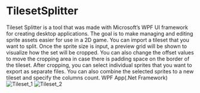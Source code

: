 # TilesetSplitter
Tileset Splitter is a tool that was made with Microsoft’s WPF UI framework for creating desktop applications. The goal is to make managing and editing sprite assets easier for use in a 2D game.
You can import a tileset that you want to split. Once the sprite size is input, a preview grid will be shown to visualize how the set will be cropped. You can also change the offset values to move the cropping area in case there is padding space on the border of the tileset. After cropping, you can select individual sprites that you want to export as separate files. You can also combine the selected sprites to a new tileset and specify the columns count.
WPF App(.Net Framework)
![Tileset_1](https://user-images.githubusercontent.com/44486073/110533876-4a6c5300-80d3-11eb-9d8a-17ffe6378b1f.png)
![Tileset_2](https://user-images.githubusercontent.com/44486073/110533873-4a6c5300-80d3-11eb-95cd-28ecdb435cd7.png)

